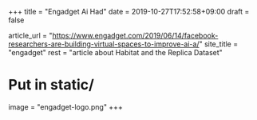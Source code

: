 +++
title = "Engadget Ai Had"
date = 2019-10-27T17:52:58+09:00
draft = false

article_url = "https://www.engadget.com/2019/06/14/facebook-researchers-are-building-virtual-spaces-to-improve-ai-a/"
site_title = "engadget"
rest = "article about Habitat and the Replica Dataset"

# Put in static/
image = "engadget-logo.png"
+++
